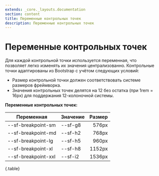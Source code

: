 ```yaml
---
extends: _core._layouts.documentation
section: content
title: Переменные контрольных точек
description: Переменные контрольных точек
---
```


# Переменные контрольных точек

Для каждой контрольной точки используется переменная, что позволяет легко изменять их значения централизованно. Контрольные точки адаптированы из Bootstrap с учётом следующих условий:

* Размер контрольной точки должен соответствовать системе размеров фреймворка.
* Значения контрольных точек делятся на 12 без остатка (при 1rem \= 16px) для поддержания 12-колоночной системы.

**Переменные контрольных точек:**

| Переменная           | Значение | Размер |
|----------------------|----------|-------:|
| --sf-breakpoint-sm  | --sf-g8 |  576px |
| --sf-breakpoint-md  | --sf-h2 |  768px |
| --sf-breakpoint-lg  | --sf-h5 |  960px |
| --sf-breakpoint-xl  | --sf-h8 | 1152px |
| --sf-breakpoint-xxl | --sf-i2 | 1536px |
{.table}
